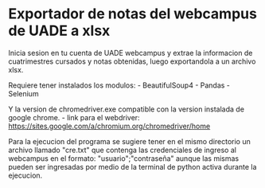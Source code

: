 # Exportador de notas del webcampus de UADE a xlsx #

Inicia sesion en tu cuenta de UADE webcampus y extrae la informacion de cuatrimestres cursados y notas obtenidas, luego exportandola a
un archivo xlsx.

Requiere tener instalados los modulos:
    - BeautifulSoup4
    - Pandas
    - Selenium

Y la version de chromedriver.exe compatible con la version instalada de google chrome.
    - link para el webdriver: https://sites.google.com/a/chromium.org/chromedriver/home
  
Para la ejecucion del programa se sugiere tener en el mismo directorio un archivo llamado "cre.txt" que contenga las credenciales
de ingreso al webcampus en el formato: "usuario";"contraseña" aunque las mismas pueden ser ingresadas por medio de la terminal de 
python activa durante la ejecucion.
